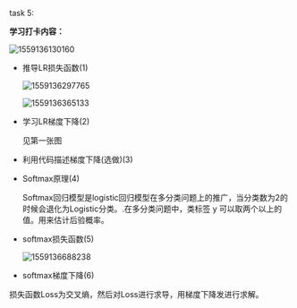 task 5:

**学习打卡内容：**

![1559136130160](C:\Users\mying\AppData\Local\Temp\1559136130160.png)

- 推导LR损失函数(1)

  ![1559136297765](C:\Users\mying\AppData\Local\Temp\1559136297765.png)

  ![1559136365133](C:\Users\mying\AppData\Local\Temp\1559136365133.png)


- 学习LR梯度下降(2)

  见第一张图


- 利用代码描述梯度下降(选做)(3)


- Softmax原理(4)

  Softmax回归模型是logistic回归模型在多分类问题上的推广，当分类数为2的时候会退化为Logistic分类。.在多分类问题中，类标签 y 可以取两个以上的值。用来估计后验概率。


- softmax损失函数(5)

  ![1559136688238](C:\Users\mying\AppData\Local\Temp\1559136688238.png)


- softmax梯度下降(6)

损失函数Loss为交叉熵，然后对Loss进行求导，用梯度下降发进行求解。